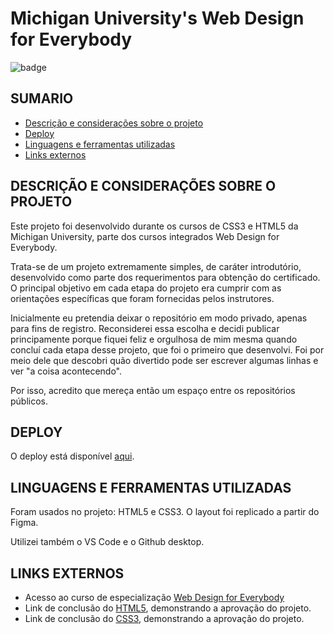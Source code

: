 # Michigan University's Web Design for Everybody

<img src="https://img.shields.io/badge/STATUS-Complete-blue" alt="badge"/>

## SUMARIO

   * [Descrição e considerações sobre o projeto](#DESCRIÇÃO-E-CONSIDERAÇÕES-SOBRE-O-PROJETO)
   * [Deploy](#DEPLOY)
   * [Linguagens e ferramentas utilizadas](#LINGUAGENS-E-FERRAMENTAS-UTILIZADAS)
   * [Links externos](#LINKS-EXTERNOS)

## DESCRIÇÃO E CONSIDERAÇÕES SOBRE O PROJETO

Este projeto foi desenvolvido durante os cursos de CSS3 e HTML5 da Michigan University, parte dos cursos integrados Web Design for Everybody. 

Trata-se de um projeto extremamente simples, de caráter introdutório, desenvolvido como parte dos requerimentos para obtenção do certificado. O principal objetivo em cada etapa do projeto era cumprir com as orientações específicas que foram fornecidas pelos instrutores.

Inicialmente eu pretendia deixar o repositório em modo privado, apenas para fins de registro. Reconsiderei essa escolha e decidi publicar principamente porque fiquei feliz e orgulhosa de mim mesma quando concluí cada etapa desse projeto, que foi o primeiro que desenvolvi. Foi por meio dele que descobri quão divertido pode ser escrever algumas linhas e ver "a coisa acontecendo". 

Por isso, acredito que mereça então um espaço entre os repositórios públicos.

## DEPLOY

O deploy está disponível <a target="_blank" href="http://umifinaltest.netlify.app">aqui</a>.

## LINGUAGENS E FERRAMENTAS UTILIZADAS

Foram usados no projeto: HTML5 e CSS3. O layout foi replicado a partir do Figma.  

Utilizei também o VS Code e o Github desktop. 

## LINKS EXTERNOS

- Acesso ao curso de especialização <a href="https://www.coursera.org/specializations/web-design">Web Design for Everybody</a>
- Link de conclusão do <a href="https://www.coursera.org/account/accomplishments/verify/TC3DBNQYSW22">HTML5</a>, demonstrando a aprovação do projeto.
- Link de conclusão do <a href="https://www.coursera.org/account/accomplishments/verify/UBST5KW9HSEV">CSS3</a>, demonstrando a aprovação do projeto.
